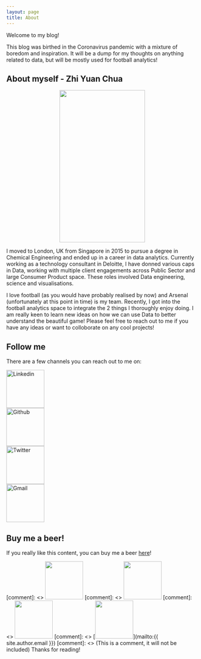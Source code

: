 ```yaml
---
layout: page
title: About
---
```


Welcome to my blog! 

This blog was birthed in the Coronavirus pandemic with a mixture of boredom and inspiration. It will be a dump for my thoughts on anything related to data, but will be mostly used for football analytics!

## About myself - Zhi Yuan Chua

<p align="center">
  <img width="225" height="400" src="{{ site.baseurl }}/images/profile_pic.jpg">
</p>

I moved to London, UK from Singapore in 2015 to pursue a degree in Chemical Engineering and ended up in a career in data analytics. Currently working as a technology consultant in Deloitte, I have donned various caps in Data, working with multiple client engagements across Public Sector and large Consumer Product space. These roles involved Data engineering, science and visualisations. 

I love football (as you would have probably realised by now) and Arsenal (unfortunately at this point in time) is my team. Recently, I got into the football analytics space to integrate the 2 things I thoroughly enjoy doing. I am really keen to learn new ideas on how we can use Data to better understand the beautiful game! Please feel free to reach out to me if you have any ideas or want to colloborate on any cool projects! 

## Follow me 

There are a few channels you can reach out to me on:

<div class="row">
        <div class="column">
          <a href="https://www.linkedin.com/in/zhiyuanchua/">
            <img alt="Linkedin" src="{{ site.baseurl }}/public/linkedin_icon-icons.com_65929.png" width="100" height="100">
          </a>
        </div>
        <div class="column">
          <a href="https://github.com/chuazy94/">
            <img alt="Github" src="{{ site.baseurl }}/public/github-logo_icon-icons.com_73546.png" width="100" height="100">
          </a>
        </div>
        <div class="column">
            <a href="https://twitter.com/chuazyyy/">
              <img alt="Twitter" src="{{ site.baseurl }}/public/1491579542-yumminkysocialmedia22_83078.png" width="100" height="100">
            </a>
        </div>
        <div class="column">
             <a href="mailto:{{ site.author.email }}">
              <img alt="Gmail" src="{{ site.baseurl }}/public/gmail_14189.png" width="100" height="100">
            </a> 
        </div>
</div>

## Buy me a beer!

If you really like this content, you can buy me a beer <a href="https://www.buymeacoffee.com/zychua">here</a>!

[comment]: <> [<img width="100" height="100" src="{{ site.baseurl }}/public/linkedin_icon-icons.com_65929.png">](https://www.linkedin.com/in/zhiyuanchua/) 
[comment]: <> [<img width="100" height="100" src="{{ site.baseurl }}/public/github-logo_icon-icons.com_73546.png">](https://github.com/chuazy94/) 
[comment]: <> [<img width="100" height="100" src="{{ site.baseurl }}/public/1491579542-yumminkysocialmedia22_83078.png">](https://https://twitter.com/chuazyyy/) 
[comment]: <> [<img width="100" height="100" src="{{ site.baseurl }}/public/gmail_14189.png">](mailto:{{ site.author.email }}) 
[comment]: <> (This is a comment, it will not be included)
Thanks for reading!

